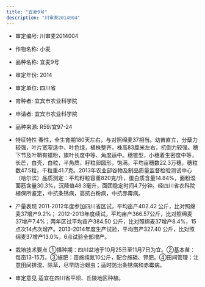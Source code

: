 ```yaml
---
title: "宜麦9号"
description: "川审麦2014004"
---
```

* 审定编号:  川审麦2014004

*  作物名称:  小麦

*  品种名称:  宜麦9号

*  审定年份:  2014

*  审定单位:  四川省

* 育种者:  宜宾市农业科学院

*  申请者:  宜宾市农业科学院

*  品种来源:  R59/宜97-24

*  特征特性
春性，全生育期180天左右，与对照绵麦37相当。幼苗直立，分蘖力较强，叶片宽窄适中，叶色绿，植株整齐，株高83厘米左右，抗倒力较强。穗下节及叶鞘有蜡粉，旗叶长度中等、角度适中。穗锥型，小穗着生密度中等，长芒，白壳，白粒，半角质，籽粒卵圆形，饱满。平均亩穗数22.3万穗，穗粒数47.5粒，千粒重41.7克。2013年农业部谷物及制品质量监督检验测试中心（哈尔滨）品质测定：平均籽粒容重820克/升，蛋白质含量14.84%，面粉湿面筋含量30.3%，沉降值48.3毫升，面团稳定时间4.7分钟。经四川省农科院植保所鉴定，中抗条锈病，高抗白粉病，中抗赤霉病。

*  产量表现
2011-2012年度参加四川省区试，平均亩产402.42 公斤，比对照绵麦37增产9.2%； 2012-2013年度续试，平均亩产366.57公斤，比对照绵麦37增产7.4%；两年区试平均亩产384.50 公斤，比对照绵麦37增产8.4%，15点次14点次增产。2013-2014年度生产试验，平均亩产327.40 公斤，比对照绵麦37增产13.0%，6点试验全部增产。

*  栽培技术要点
①播种期：四川盆地于10月25日至11月7日为宜。②基本苗：每亩13-15万。③施肥：亩施纯氮10公斤，配合施磷、钾肥。④田间管理：注意田间排湿、除草，尽早防治蚜虫；适时防治条锈病和赤霉病。

*  审定意见
适宜在四川省平坝、丘陵地区种植。
